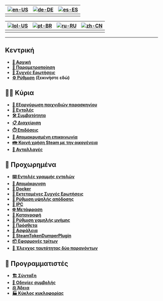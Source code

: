 | [![en-US](https://raw.githubusercontent.com/hjnilsson/country-flags/master/png100px/us.png)](https://github.com/JustArchiNET/ArchiSteamFarm/wiki/Home) | [![de-DE](https://raw.githubusercontent.com/hjnilsson/country-flags/master/png100px/de.png)](https://github.com/JustArchiNET/ArchiSteamFarm/wiki/Home-de-DE) | [![es-ES](https://raw.githubusercontent.com/hjnilsson/country-flags/master/png100px/es.png)](https://github.com/JustArchiNET/ArchiSteamFarm/wiki/Home-es-ES) |
| ------------------------------------------------------------------------------------------------------------------------------------------------------ | ------------------------------------------------------------------------------------------------------------------------------------------------------------ | ------------------------------------------------------------------------------------------------------------------------------------------------------------ |
|                                                                                                                                                        |                                                                                                                                                              |                                                                                                                                                              |

| [![lol-US](https://raw.githubusercontent.com/JustArchiNET/ArchiSteamFarm/main/resources/lol-US.png)](https://github.com/JustArchiNET/ArchiSteamFarm/wiki/Home-lol-US) | [![pt-BR](https://raw.githubusercontent.com/hjnilsson/country-flags/master/png100px/br.png)](https://github.com/JustArchiNET/ArchiSteamFarm/wiki/Home-pt-BR) | [![ru-RU](https://raw.githubusercontent.com/hjnilsson/country-flags/master/png100px/ru.png)](https://github.com/JustArchiNET/ArchiSteamFarm/wiki/Home-ru-RU) | [![zh-CN](https://raw.githubusercontent.com/hjnilsson/country-flags/master/png100px/cn.png)](https://github.com/JustArchiNET/ArchiSteamFarm/wiki/Home-zh-CN) |
| --------------------------------------------------------------------------------------------------------------------------------------------------------------------- | ------------------------------------------------------------------------------------------------------------------------------------------------------------ | ------------------------------------------------------------------------------------------------------------------------------------------------------------ | ------------------------------------------------------------------------------------------------------------------------------------------------------------ |
|                                                                                                                                                                       |                                                                                                                                                              |                                                                                                                                                              |                                                                                                                                                              |

***

## Κεντρική

* **[🏡 Αρχική](https://github.com/JustArchiNET/ArchiSteamFarm/wiki/Home)**
* **[🔧 Παραμετροποίηση](https://github.com/JustArchiNET/ArchiSteamFarm/wiki/Configuration)**
* **[💬 Συχνές Ερωτήσεις](https://github.com/JustArchiNET/ArchiSteamFarm/wiki/FAQ)**
* **[⚙️ Ρύθμιση](https://github.com/JustArchiNET/ArchiSteamFarm/wiki/Setting-up)** **(ξεκινήστε εδώ)**


## 👨‍🎓 Κύρια

* **[👥 Εξαργύρωση παιχνιδιών παρασκηνίου](https://github.com/JustArchiNET/ArchiSteamFarm/wiki/Background-games-redeemer)**
* **[📢 Εντολές](https://github.com/JustArchiNET/ArchiSteamFarm/wiki/Commands)**
* **[🛠️ Συμβατότητα](https://github.com/JustArchiNET/ArchiSteamFarm/wiki/Compatibility)**
* **[📋 Διαχείριση](https://github.com/JustArchiNET/ArchiSteamFarm/wiki/Management)**
* **[⏱️ Επιδόσεις](https://github.com/JustArchiNET/ArchiSteamFarm/wiki/Performance)**
* **[📡 Απομακρυσμένη επικοινωνία](https://github.com/JustArchiNET/ArchiSteamFarm/wiki/Remote-communication)**
* **[👪 Κοινή χρήση Steam με την οικογένεια](https://github.com/JustArchiNET/ArchiSteamFarm/wiki/Steam-Family-Sharing)**
* **[🔄 Ανταλλαγές](https://github.com/JustArchiNET/ArchiSteamFarm/wiki/Trading)**


## 🧙 Προχωρημένα

* **[⌨️ Εντολές γραμμής εντολών](https://github.com/JustArchiNET/ArchiSteamFarm/wiki/Command-line-arguments)**
* **[🚧 Απομάκρυνση](https://github.com/JustArchiNET/ArchiSteamFarm/wiki/Deprecation)**
* **[🐳 Docker](https://github.com/JustArchiNET/ArchiSteamFarm/wiki/Docker)**
* **[🤔 Εκτεταμένες Συχνές Ερωτήσεις](https://github.com/JustArchiNET/ArchiSteamFarm/wiki/Extended-FAQ)**
* **[🚀 Ρύθμιση υψηλής απόδοσης](https://github.com/JustArchiNET/ArchiSteamFarm/wiki/High-performance-setup)**
* **[🔗 IPC](https://github.com/JustArchiNET/ArchiSteamFarm/wiki/IPC)**
* **[🌐 Μετάφραση](https://github.com/JustArchiNET/ArchiSteamFarm/wiki/Localization)**
* **[📝 Καταγραφή](https://github.com/JustArchiNET/ArchiSteamFarm/wiki/Logging)**
* **[💾 Ρύθμιση χαμηλής μνήμης](https://github.com/JustArchiNET/ArchiSteamFarm/wiki/Low-memory-setup)**
* **[🔌 Πρόσθετα](https://github.com/JustArchiNET/ArchiSteamFarm/wiki/Plugins)**
* **[🔐 Ασφάλεια](https://github.com/JustArchiNET/ArchiSteamFarm/wiki/Security)**
* **[🧩 SteamTokenDumperPlugin](https://github.com/JustArchiNET/ArchiSteamFarm/wiki/SteamTokenDumperPlugin)**
* **[📦 Εφαρμογές τρίτων](https://github.com/JustArchiNET/ArchiSteamFarm/wiki/Third-party)**
* **[📵 Έλεγχος ταυτότητας δύο παραγόντων](https://github.com/JustArchiNET/ArchiSteamFarm/wiki/Two-factor-authentication)**


## 👷 Προγραμματιστές

* **[🏗️ Σύνταξη](https://github.com/JustArchiNET/ArchiSteamFarm/wiki/Compilation)**
* **[🤝 Οδηγίες συμβολής](https://github.com/JustArchiNET/ArchiSteamFarm/blob/main/.github/CONTRIBUTING.md)**
* **[⚖️ Άδεια](https://github.com/JustArchiNET/ArchiSteamFarm/wiki/License)**
* **[🏭 Κύκλος κυκλοφορίας](https://github.com/JustArchiNET/ArchiSteamFarm/wiki/Release-cycle)**